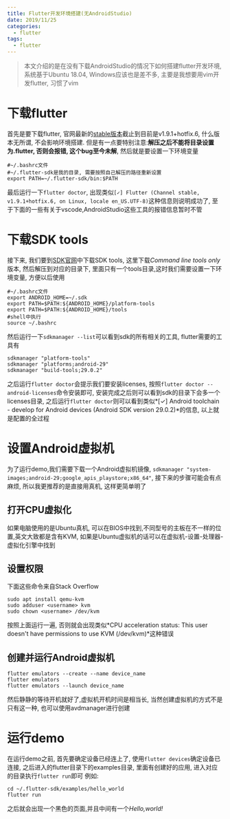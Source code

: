 ```yaml
---
title: Flutter开发环境搭建(无AndroidStudio)
date: 2019/11/25
categories:
  - flutter
tags:
  - flutter
---
```

>本文介绍的是在没有下载AndroidStudio的情况下如何搭建flutter开发环境, 系统基于Ubuntu 18.04, Windows应该也是差不多, 主要是我想要用vim开发flutter, 习惯了vim

# 下载flutter
首先是要下载flutter, 官网最新的[stable版本](https://flutter.dev/docs/development/tools/sdk/releases?tab=linux)截止到目前是v1.9.1+hotfix.6, 什么版本无所谓, 不会影响环境搭建. 
但是有一点要特别注意:**解压之后不能将目录设置为.flutter, 否则会报错, 这个bug至今未解**, 然后就是要设置一下环境变量
```shell
#~/.bashrc文件
#~/.flutter-sdk是我的目录, 需要按照自己解压的路径重新设置
export PATH=~/.flutter-sdk/bin:$PATH
```
最后运行一下`flutter doctor`, 出现类似`[✓] Flutter (Channel stable, v1.9.1+hotfix.6, on Linux, locale en_US.UTF-8)`这种信息则说明成功了, 至于下面的一些有关于vscode,AndroidStudio这些工具的报错信息暂时不管
# 下载SDK tools
接下来, 我们要到[SDK官网](https://developer.android.com/studio)中下载SDK tools, 这里下载*Command line tools only*版本, 然后解压到对应的目录下, 里面只有一个tools目录,这时我们需要设置一下环境变量, 方便以后使用
```shell
#~/.bashrc文件
export ANDROID_HOME=~/.sdk
export PATH=$PATH:${ANDROID_HOME}/platform-tools
export PATH=$PATH:${ANDROID_HOME}/tools
#shell中执行
source ~/.bashrc
```
然后运行一下`sdkmanager --list`可以看到sdk的所有相关的工具, flutter需要的工具有
```shell
sdkmanager "platform-tools"
sdkmanager "platforms;android-29"
sdkmanager "build-tools;29.0.2"
```
之后运行`flutter doctor`会提示我们要安装licenses, 按照`flutter doctor --android-licenses`命令安装即可, 安装完成之后则可以看到sdk的目录下会多一个licenses目录, 之后运行`flutter doctor`则可以看到类似*[✓] Android toolchain - develop for Android devices (Android SDK version 29.0.2)*的信息, 以上就是配置的全过程

# 设置Android虚拟机
为了运行demo,我们需要下载一个Android虚拟机镜像, `sdkmanager "system-images;android-29;google_apis_playstore;x86_64"`, 接下来的步骤可能会有点麻烦, 所以我更推荐的是直接用真机, 这样更简单明了
## 打开CPU虚拟化
如果电脑使用的是Ubuntu真机, 可以在BIOS中找到,不同型号的主板在不一样的位置,英文大致都是含有KVM, 如果是Ubuntu虚拟机的话可以在虚拟机-设置-处理器-虚拟化引擎中找到
## 设置权限
下面这些命令来自Stack Overflow
```shell
sudo apt install qemu-kvm
sudo adduser <username> kvm
sudo chown <username> /dev/kvm
```
按照上面运行一遍, 否则就会出现类似*CPU acceleration status: This user doesn't have permissions to use KVM (/dev/kvm)*这种错误
## 创建并运行Android虚拟机
```shell
flutter emulators --create --name device_name
flutter emulators
flutter emulators --launch device_name
```
然后静静的等待开机就好了,虚拟机开机时间是相当长, 当然创建虚拟机的方式不是只有这一种, 也可以使用avdmanager进行创建
# 运行demo
在运行demo之前, 首先要确定设备已经连上了, 使用`flutter devices`确定设备已连接, 之后进入的flutter目录下的examples目录, 里面有创建好的应用, 进入对应的目录执行`flutter run`即可
例如:
```shell
cd ~/.flutter-sdk/examples/hello_world
flutter run
```
之后就会出现一个黑色的页面,并且中间有一个*Hello,world!*

